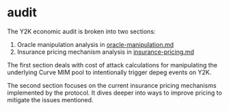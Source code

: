 # audit

The Y2K economic audit is broken into two sections:

1. Oracle manipulation analysis in [oracle-manipulation.md](./oracle-manipulation.md)
2. Insurance pricing mechanism analysis in [insurance-pricing.md](./insurance-pricing.md)

The first section deals with cost of attack calculations for manipulating the underlying Curve MIM
pool to intentionally trigger depeg events on Y2K.

The second section focuses on the current insurance pricing mechanisms implemented by the protocol.
It dives deeper into ways to improve pricing to mitigate the issues mentioned.